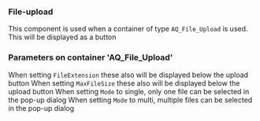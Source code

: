 ### File-upload
This component is used when a container of type `AQ_File_Upload` is used.
This will be displayed as a button

### Parameters on container 'AQ_File_Upload'
When setting `FileExtension` these also will be displayed below the upload button
When setting `MaxFileSize` these also will be displayed below the upload button
When setting `Mode` to single, only one file can be selected in the pop-up dialog
When setting `Mode` to multi, multiple files can be selected in the pop-up dialog
